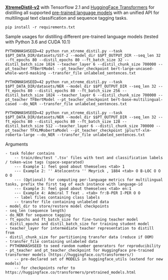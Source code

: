 [**XtremeDistil-v2**](https://github.com/MSR-LIT/XtremeDistil/tree/master/XtremeDistil-v2) with Tensorflow 2.1 and [HuggingFace Transformers](https://huggingface.co/transformers) for distilling all supported [pre-trained language models](https://huggingface.co/transformers/pretrained_models.html) with an unified API for multilingual text classification and sequence tagging tasks.

```pip install -r requirements.txt```

Sample usages for distilling different pre-trained language models (tested with Python 3.6 and CUDA 10.1)

```PYTHONHASHSEED=42 python run_xtreme_distil.py --task $$PT_DATA_DIR/datasets/SST-2 --model_dir $$PT_OUTPUT_DIR --seq_len 32 --ft_epochs 80 --distil_epochs 80 --ft_batch_size 32 --distil_batch_size 1024 --teacher_layer 6 --distil_chunk_size 700000 --pt_teacher TFBertModel --pt_teacher_checkpoint bert-large-uncased-whole-word-masking --transfer_file unlabeled_sentences.txt```

```PYTHONHASHSEED=42 python run_xtreme_distil.py --task $$PT_DATA_DIR/datasets/NER --model_dir $$PT_OUTPUT_DIR --seq_len 32 --ft_epochs 80 --distil_epochs 80 --ft_batch_size 256 --distil_batch_size 1024 --teacher_layer 6 --distil_chunk_size 700000 --pt_teacher TFBertModel --pt_teacher_checkpoint bert-base-multilingual-cased --do_NER --transfer_file unlabeled_sentences.txt```

```PYTHONHASHSEED=42 python run_xtreme_distil.py --task $$PT_DATA_DIR/datasets/NER --model_dir $$PT_OUTPUT_DIR --seq_len 32 --ft_epochs 80 --distil_epochs 80 --ft_batch_size 128 --distil_batch_size 512 --teacher_layer 6 --distil_chunk_size 700000 --pt_teacher TFXLMRobertaModel --pt_teacher_checkpoint jplu/tf-xlm-roberta-large --do_NER --transfer_file unlabeled_sentences.txt```

Arguments

```- refer to code for detailed arguments
- task folder contains
	-- train/dev/test '.tsv' files with text and classification labels / token-wise tags (space-separated)
	--- Example 1: feel good about themselves <tab> 1
	--- Example 2: '' Atelocentra '' Meyrick , 1884 <tab> O B-LOC O O O O
	--- (Optional) for computing per-language metrics for multilingual tasks, prefix the first tag of each instance with language-id
	--- Example 3: feel good about themselves <tab> en:1
	--- Example 4: Admiral T feat . <tab> fr:B-PER I-PER O O
	-- label files containing class labels
	-- transfer file containing unlabeled data
- model_dir to store/restore model checkpoints
- seq_len (sequence length)
- do_NER for sequence tagging
- ft_epochs and ft_batch_size for fine-tuning teacher model
- distil_epochs and distil_batch_size for training student model
- teacher_layer for intermediate teacher representation to distill from
- distil_chunk_size for partitioning transfer data (reduce if OOM)
- transfer_file containing unlabeled data
- PYTHONHASHSEED to seed random number generators for reproducibility
- pt_teacher and pt_teacher_checkpoint for HuggingFace pre-trained transformer models (https://huggingface.co/transformers/)
	-- pre-declared set of MODELS in huggingface_utils (extend for new models)
	-- for checkpoints refer to https://huggingface.co/transformers/pretrained_models.html
```


